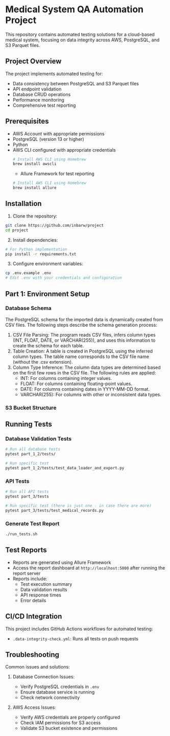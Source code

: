 # Medical System QA Automation Project

This repository contains automated testing solutions for a cloud-based medical system, focusing on data integrity across AWS, PostgreSQL, and S3 Parquet files.

## Project Overview

The project implements automated testing for:
- Data consistency between PostgreSQL and S3 Parquet files
- API endpoint validation
- Database CRUD operations
- Performance monitoring
- Comprehensive test reporting

## Prerequisites

- AWS Account with appropriate permissions
- PostgreSQL (version 13 or higher)
- Python 
- AWS CLI configured with appropriate credentials
  ```bash
  # Install AWS CLI using Homebrew
  brew install awscli
  ```
  - Allure Framework for test reporting
  ```bash
  # Install AWS CLI using Homebrew
  brew install allure
  ```
  
## Installation

1. Clone the repository:
```bash
git clone https://github.com/inbarw/project
cd project
```

2. Install dependencies:
```bash
# For Python implementation
pip install -r requirements.txt
```

3. Configure environment variables:
```bash
cp .env.example .env
# Edit .env with your credentials and configuration
```

## Part 1: Environment Setup

### Database Schema

The PostgreSQL schema for the imported data is dynamically created from CSV files. The following steps describe the schema generation process:
1. CSV File Parsing: The program reads CSV files, infers column types (INT, FLOAT, DATE, or VARCHAR(255)), and uses this information to create the schema for each table.
2. Table Creation: A table is created in PostgreSQL using the inferred column types. The table name corresponds to the CSV file name (without the .csv extension).
3. Column Type Inference: The column data types are determined based on the first few rows in the CSV file. The following rules are applied:
   * INT: For columns containing integer values.
   * FLOAT: For columns containing floating-point values.
   * DATE: For columns containing dates in YYYY-MM-DD format.
   * VARCHAR(255): For columns with other or inconsistent data types.

### S3 Bucket Structure

## Running Tests

### Database Validation Tests
```bash
# Run all database tests
pytest part_1_2/tests/

# Run specific test
pytest part_1_2/tests/test_data_loader_and_export.py
```

### API Tests
```bash
# Run all API tests
pytest part_3/tests

# Run specific test (there is just one - in case there are more)
pytest part_3/tests/test_medical_records.py
```

### Generate Test Report
```bash
./run_tests.sh
```

## Test Reports

- Reports are generated using Allure Framework
- Access the report dashboard at `http://localhost:5000` after running the report server
- Reports include:
  - Test execution summary
  - Data validation results
  - API response times
  - Error details

## CI/CD Integration

This project includes GitHub Actions workflows for automated testing:
- `.data-integrity-check.yml`: Runs all tests on push requests

## Troubleshooting

Common issues and solutions:

1. Database Connection Issues:
   - Verify PostgreSQL credentials in `.env`
   - Ensure database service is running
   - Check network connectivity

2. AWS Access Issues:
   - Verify AWS credentials are properly configured
   - Check IAM permissions for S3 access
   - Validate S3 bucket existence and permissions
